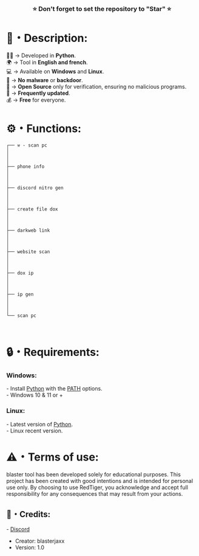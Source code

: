 


<p>
  <h3 align="center">⭐ Don't forget to set the repository to "Star" ⭐</h3>
</p>

<h1>📜・Description:</h1>

<p>
    

  👨‍💻 -> Developed in <strong>Python</strong>.<br>
  🌍 -> Tool in <strong>English and french</strong>.<br>
  💻 -> Available on <strong>Windows</strong> and <strong>Linux</strong>.<br>
  🔎 -> <strong>No malware</strong> or <strong>backdoor</strong>.<br>
  📂 -> <strong>Open Source</strong> only for verification, ensuring no malicious programs.<br>
  🔄 -> <strong>Frequently updated</strong>.<br>
  💰 -> <strong>Free</strong> for everyone.<br>
</p>


<h1>⚙️・Functions:</h1>

```
┌── ⚒️ - scan pc
│   
│   
│
├── phone info
│
│
│
├── discord nitro gen
│
│
│
├── create file dox
│
│
│
├── darkweb link
│
│
│
├── website scan
│
│
│
├── dox ip
│
│
│
├── ip gen
│
│
│
└── scan pc



```

<h1>🔒・Requirements:</h1>

<h3>Windows:</h3>

<p>
- Install <a href="https://www.python.org/downloads/">Python</a> with the <a href="Img/Python_Path.png">PATH</a> options.<br>
- Windows 10 & 11 or +
</p>

<h3>Linux:</h3>

<p>
- Latest version of <a href="https://www.python.org/downloads/">Python</a>.<br>
- Linux recent version.
</p>



<p>
  

</p>

<h1>⚠️・Terms of use:</h1>

<p>
  blaster tool has been developed solely for educational purposes. This project has been created with good intentions and is intended for personal use only. By choosing to use RedTiger, you acknowledge and accept full responsibility     for any consequences that may result from your actions.
</p>



<h2>🔗・Credits:</h2>

<p>
  - <a href="https://discord.gg/NYqrtC6FQ3">Discord</a><br>
  
 
  - Creator: blasterjaxx<br>
  - Version: 1.0
</p>
